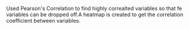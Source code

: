 Used Pearson's Correlation to find highly correalted variables so that fe variables can be dropped off.A heatmap is created to get the correlation coefficient between variables.
